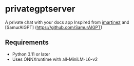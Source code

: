 # privategptserver
A private chat with your docs app
Inspired from [imartinez](https://github.com/imartinez) and [SamurAIGPT] (https://github.com/SamurAIGPT)

## Requirements

* Python 3.11 or later
* Uses ONNXruntime with all-MiniLM-L6-v2